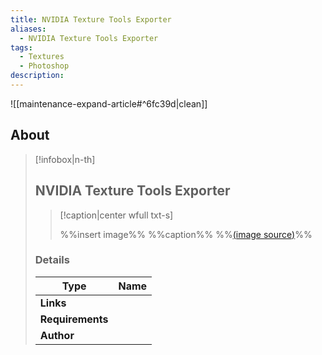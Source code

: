 ```yaml
---
title: NVIDIA Texture Tools Exporter
aliases:
  - NVIDIA Texture Tools Exporter
tags:
  - Textures
  - Photoshop
description:
---
```


![[maintenance-expand-article#^6fc39d|clean]]

## About

> [!infobox|n-th]
> 
> ## NVIDIA Texture Tools Exporter
> 
> > [!caption|center wfull txt-s]
> > 
> > %%insert image%%
> > %%caption%%
> > %%[(image source)]()%%
> 
> ### Details
> 
> | Type | Name |
> | --- | --- |
> | **Links** |  |
> | **Requirements** |  |
> | **Author** |  |